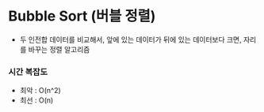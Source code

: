 # Bubble Sort (버블 정렬)
- 두 인전합 데이터를 비교해서, 앞에 있는 데이터가 뒤에 있는 데이터보다 크면, 자리를 바꾸는 정렬 알고리즘 

### 시간 복잡도
- 최악 : O(n^2)
- 최선 : O(n)